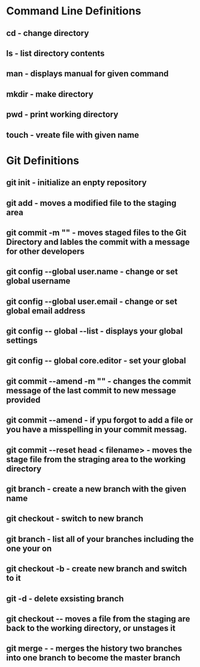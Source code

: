 
# Command Line Definitions 

## cd - change directory

## ls - list directory contents

## man <command> - displays manual for given command

## mkdir <foldername> - make directory

## pwd - print working directory

## touch <filename> - vreate file with given name

# Git Definitions

## git init - initialize an enpty repository

## git add <filename> - moves a modified file to the staging area

## git commit -m "<message>" - moves staged files to the Git Directory and lables the commit with a message for other developers

## git config --global user.name - change or set global username

## git config --global user.email - change or set global email address

## git config -- global --list - displays your global settings

## git config -- global core.editor <editor or choice> - set your global

## git commit --amend -m "<new message>" - changes the commit message of the last commit to new message provided

## git commit --amend - if ypu forgot to add a file or you have a misspelling in your commit messag.

## git commit --reset head < filename> - moves the stage file from the straging area to the working directory 



## git branch <branchname> - create a new branch with the given name

## git checkout <branchname> - switch to new branch

## git branch - list all of your branches including the one your on

## git checkout -b <branchname> - create new branch and switch to it

## git -d <branchname> - delete exsisting branch

## git checkout -- <filename> moves a file from the staging are back to the working directory, or unstages it

## git merge - <branchname> - merges the history two branches into one branch to become the master branch
